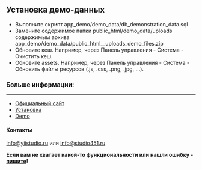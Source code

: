 ## Установка демо-данных ##

  * Выполните скрипт app_demo/demo_data/db_demonstration_data.sql
  * Замените содержимое папки public_html/demo_data/uploads содержимым архива app_demo/demo_data/public_html__uploads_demo_files.zip
  * Обновите кеш. Например, через Панель управления - Система - Очистить кеш.
  * Обновите assets. Например, через Панель управления - Система -  Обновить файлы ресурсов (.js, .css, .png, .jpg, ...).

### Больше информации: ###
----------
* [Официальный сайт](https://yiistudio.ru)
* [Установка](https://yiistudio.ru/install)
* [Demo](https://demo.yiistudio.ru)

#### Контакты ####

info@yiistudio.ru или info@studio451.ru

**Если вам не хватает какой-то функциональности или нашли ошибку - [пишите](https://yiistudio.ru/contact)!**
